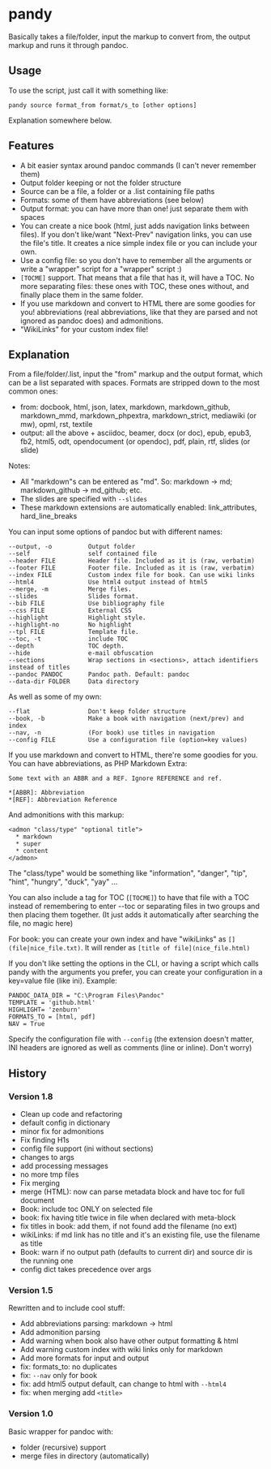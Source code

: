 pandy
======

Basically takes a file/folder, input the markup to convert from, the output markup and runs it through pandoc.

Usage
--------

To use the script, just call it with something like:

	pandy source format_from format/s_to [other options]

Explanation somewhere below.

Features
----------

  * A bit easier syntax around pandoc commands (I can't never remember them)
  * Output folder keeping or not the folder structure
  * Source can be a file, a folder or a .list containing file paths
  * Formats: some of them have abbreviations (see below)
  * Output format: you can have more than one! just separate them with spaces
  * You can create a nice book (html, just adds navigation links between files). If you don't like/want "Next-Prev" navigation links, you can use the file's title. It creates a nice simple index file or you can include your own.
  * Use a config file: so you don't have to remember all the arguments or write a "wrapper" script for a "wrapper" script :)
  * ``[TOCME]`` support. That means that a file that has it, will have a TOC. No more separating files: these ones with TOC, these ones without, and finally place them in the same folder.
  * If you use markdown and convert to HTML there are some goodies for you! abbreviations (real abbreviations, like that they are parsed and not ignored as pandoc does) and admonitions.
  * "WikiLinks" for your custom index file!


Explanation
----------

From a file/folder/.list, input the "from" markup and the output format, which can be a list separated with spaces. Formats are stripped down to the most common ones:

  * from: docbook, html, json, latex, markdown, markdown\_github, markdown\_mmd, markdown\_phpextra, markdown\_strict, mediawiki (or mw), opml, rst, textile
  * output: all the above +  asciidoc, beamer, docx (or doc), epub, epub3, fb2, html5, odt, opendocument (or opendoc), pdf, plain, rtf, slides (or slide)

Notes: 

  * All "markdown"s can be entered as "md". So: markdown -> md; markdown\_github -> md\_github; etc.
  * The slides are specified with ``--slides``
  * These markdown extensions are automatically enabled: link\_attributes, hard\_line\_breaks

You can input some options of pandoc but with different names:

	--output, -o          Output folder
	--self                self contained file
	--header FILE         Header file. Included as it is (raw, verbatim)
	--footer FILE         Footer file. Included as it is (raw, verbatim)
	--index FILE          Custom index file for book. Can use wiki links
	--html4               Use html4 output instead of html5
	--merge, -m           Merge files.
	--slides              Slides format.
	--bib FILE            Use bibliography file
	--css FILE            External CSS
	--highlight           Highlight style. 
	--highlight-no        No highlight
	--tpl FILE            Template file.
	--toc, -t             include TOC
	--depth               TOC depth.
	--hide                e-mail obfuscation
	--sections            Wrap sections in <sections>, attach identifiers instead of titles
	--pandoc PANDOC       Pandoc path. Default: pandoc
	--data-dir FOLDER     Data directory

As well as some of my own:

	--flat                Don't keep folder structure
	--book, -b            Make a book with navigation (next/prev) and index
	--nav, -n             (For book) use titles in navigation
	--config FILE         Use a configuration file (option=key values)

If you use markdown and convert to HTML, there're some goodies for you. You can have abbreviations, as PHP Markdown Extra:

	Some text with an ABBR and a REF. Ignore REFERENCE and ref.

	*[ABBR]: Abbreviation
	*[REF]: Abbreviation Reference

And admonitions with this markup:

	<admon "class/type" "optional title">
	  * markdown
	  * super
	  * content
	</admon>

The "class/type" would be something like "information", "danger", "tip", "hint", "hungry", "duck", "yay" ...




You can also include a tag for TOC (``[TOCME]``) to have that file with a TOC instead of remembering to enter --toc or separating files in two groups and then placing them together. (It just adds it automatically after searching the file, no magic here)

For book: you can create your own index and have "wikiLinks" as ``[](file|nice_file.txt)``. It will render as ``[title of file](nice_file.html)``

If you don't like setting the options in the CLI, or having a script which calls pandy with the arguments you prefer, you can create your configuration in a key=value file (like ini). Example: 

	PANDOC_DATA_DIR = "C:\Program Files\Pandoc"
	TEMPLATE = 'github.html'
	HIGHLIGHT= 'zenburn'
	FORMATS_TO = [html, pdf]
	NAV = True

Specify the configuration file with ``--config`` (the extension doesn't matter, INI headers are ignored as well as comments (line or inline). Don't worry)


History
-----------

### Version 1.8

  * Clean up code and refactoring 
  * default config in dictionary
  * minor fix for admonitions
  * Fix finding H1s
  * config file support (ini without sections)
  * changes to args
  * add processing messages 
  * no more tmp files  
  * Fix merging
  * merge (HTML): now can parse metadata block and have toc for full document
  * Book: include toc ONLY on selected file
  * book: fix having title twice in file when declared with meta-block
  * fix titles in book: add them, if not found add the filename (no ext)
  * wikiLinks: if md link has no title and it's an existing file, use the filename as title 
  * Book: warn if no output path (defaults to current dir) and source dir is the running one
  * config dict takes precedence over args


### Version 1.5

Rewritten and to include cool stuff:

  * Add abbreviations parsing: markdown -> html
  * Add admonition parsing
  * Add warning when book also have other output formatting & html
  * Add warning custom index with wiki links only for markdown
  * Add more formats for input and output            
  * fix: formats_to: no duplicates
  * fix: ``--nav`` only for book
  * fix: add html5 output default, can change to html with ``--html4``
  * fix: when merging add ``<title>``

  
### Version 1.0 

Basic wrapper for pandoc with: 

  * folder (recursive) support
  * merge files in directory (automatically)
